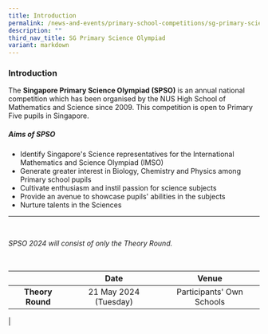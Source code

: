 ```yaml
---
title: Introduction
permalink: /news-and-events/primary-school-competitions/sg-primary-science-olympiad/introduction/
description: ""
third_nav_title: SG Primary Science Olympiad
variant: markdown
---
```

### **Introduction**

The&nbsp;**Singapore Primary Science Olympiad (SPSO)**&nbsp;is an annual national competition which has been organised by the NUS High School of Mathematics and Science since 2009. This competition is open to Primary Five pupils in Singapore.

##### **Aims of SPSO**

*   Identify Singapore's Science representatives for the International Mathematics and Science Olympiad (IMSO)
*   Generate greater interest in Biology, Chemistry and Physics among Primary school pupils
*   Cultivate enthusiasm and instil passion for science subjects
*   Provide an avenue to showcase pupils' abilities in the subjects
*   Nurture talents in the Sciences

--------------------------------------------------
<br>

_SPSO 2024 will consist of only the Theory Round._

<br>

|  | Date | Venue |
|:---:|:---:|:---:|
| **Theory Round** | 21 May 2024 (Tuesday) | Participants' Own Schools |
|